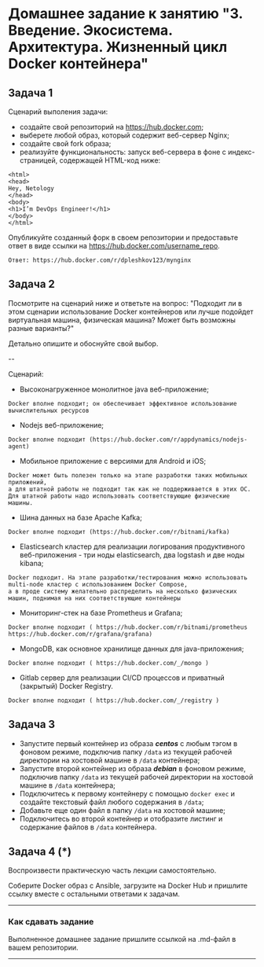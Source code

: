 
# Домашнее задание к занятию "3. Введение. Экосистема. Архитектура. Жизненный цикл Docker контейнера"

## Задача 1

Сценарий выполения задачи:

- создайте свой репозиторий на https://hub.docker.com;
- выберете любой образ, который содержит веб-сервер Nginx;
- создайте свой fork образа;
- реализуйте функциональность:
запуск веб-сервера в фоне с индекс-страницей, содержащей HTML-код ниже:
```
<html>
<head>
Hey, Netology
</head>
<body>
<h1>I’m DevOps Engineer!</h1>
</body>
</html>
```
Опубликуйте созданный форк в своем репозитории и предоставьте ответ в виде ссылки на https://hub.docker.com/username_repo.
```
Ответ: https://hub.docker.com/r/dpleshkov123/mynginx
```

## Задача 2

Посмотрите на сценарий ниже и ответьте на вопрос:
"Подходит ли в этом сценарии использование Docker контейнеров или лучше подойдет виртуальная машина, физическая машина? Может быть возможны разные варианты?"

Детально опишите и обоснуйте свой выбор.

--

Сценарий:

- Высоконагруженное монолитное java веб-приложение;
```
Docker вполне подходит; он обеспечивает эффективное использование вычислительных ресурсов
```

- Nodejs веб-приложение;
```
Docker вполне подходит (https://hub.docker.com/r/appdynamics/nodejs-agent)
```

- Мобильное приложение c версиями для Android и iOS;
```
Docker может быть полезен только на этапе разработки таких мобильных приложений, 
а для штатной работы не подходит так как не поддерживается в этих ОС. 
Для штатной работы надо использовать соответствующие физические машины.
```

- Шина данных на базе Apache Kafka;
```
Docker вполне подходит (https://hub.docker.com/r/bitnami/kafka)
```

- Elasticsearch кластер для реализации логирования продуктивного веб-приложения - три ноды elasticsearch, два logstash и две ноды kibana;
```
Docker подходит. На этапе разработки/тестирования можно использовать multi-node кластер с использованием Docker Compose, 
а в проде систему желательно распределить на несколько физических машин, поднимая на них соответствующие контейнеры 
```

- Мониторинг-стек на базе Prometheus и Grafana;
```
Docker вполне подходит ( https://hub.docker.com/r/bitnami/prometheus https://hub.docker.com/r/grafana/grafana)
```

- MongoDB, как основное хранилище данных для java-приложения;
```
Docker вполне подходит ( https://hub.docker.com/_/mongo )
```

- Gitlab сервер для реализации CI/CD процессов и приватный (закрытый) Docker Registry.
```
Docker вполне подходит ( https://hub.docker.com/_/registry )
```

## Задача 3

- Запустите первый контейнер из образа ***centos*** c любым тэгом в фоновом режиме, подключив папку ```/data``` из текущей рабочей директории на хостовой машине в ```/data``` контейнера;
- Запустите второй контейнер из образа ***debian*** в фоновом режиме, подключив папку ```/data``` из текущей рабочей директории на хостовой машине в ```/data``` контейнера;
- Подключитесь к первому контейнеру с помощью ```docker exec``` и создайте текстовый файл любого содержания в ```/data```;
- Добавьте еще один файл в папку ```/data``` на хостовой машине;
- Подключитесь во второй контейнер и отобразите листинг и содержание файлов в ```/data``` контейнера.

## Задача 4 (*)

Воспроизвести практическую часть лекции самостоятельно.

Соберите Docker образ с Ansible, загрузите на Docker Hub и пришлите ссылку вместе с остальными ответами к задачам.


---

### Как cдавать задание

Выполненное домашнее задание пришлите ссылкой на .md-файл в вашем репозитории.

---
